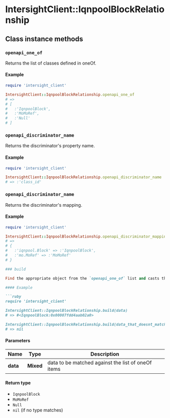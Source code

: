 # IntersightClient::IqnpoolBlockRelationship

## Class instance methods

### `openapi_one_of`

Returns the list of classes defined in oneOf.

#### Example

```ruby
require 'intersight_client'

IntersightClient::IqnpoolBlockRelationship.openapi_one_of
# =>
# [
#   :'IqnpoolBlock',
#   :'MoMoRef',
#   :'Null'
# ]
```

### `openapi_discriminator_name`

Returns the discriminator's property name.

#### Example

```ruby
require 'intersight_client'

IntersightClient::IqnpoolBlockRelationship.openapi_discriminator_name
# => :'class_id'
```

### `openapi_discriminator_name`

Returns the discriminator's mapping.

#### Example

```ruby
require 'intersight_client'

IntersightClient::IqnpoolBlockRelationship.openapi_discriminator_mapping
# =>
# {
#   :'iqnpool.Block' => :'IqnpoolBlock',
#   :'mo.MoRef' => :'MoMoRef'
# }

### build

Find the appropriate object from the `openapi_one_of` list and casts the data into it.

#### Example

```ruby
require 'intersight_client'

IntersightClient::IqnpoolBlockRelationship.build(data)
# => #<IqnpoolBlock:0x00007fdd4aab02a0>

IntersightClient::IqnpoolBlockRelationship.build(data_that_doesnt_match)
# => nil
```

#### Parameters

| Name | Type | Description |
| ---- | ---- | ----------- |
| **data** | **Mixed** | data to be matched against the list of oneOf items |

#### Return type

- `IqnpoolBlock`
- `MoMoRef`
- `Null`
- `nil` (if no type matches)

